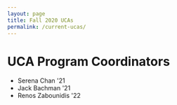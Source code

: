 ```yaml
---
layout: page
title: Fall 2020 UCAs
permalink: /current-ucas/
---
```

<script src="https://unpkg.com/vanilla-back-to-top@7.2.0/dist/vanilla-back-to-top.min.js"></script>
<script>addBackToTop({
  diameter: 56,
  backgroundColor: 'rgb(255, 82, 82)',
  textColor: '#fff'
})</script>

# UCA Program Coordinators 
- Serena Chan '21
- Jack Bachman '21 
- Renos Zabounidis '22

<!-- # UCAs
[100-level Courses](#100) | [200-level Courses](#200) | [300/400-level Courses](#300)

#### <a name="100"></a>100-level Courses
<table>
<colgroup>
    <col width="25%" />
    <col width="75%" />
</colgroup>
<thead>
    <tr class="header">
        <th>Class</th><th>UCAs</th>
    </tr>
</thead>
<tbody>
   <tr>
      <td rowspan="2">INFO 101</td>
      <td>Dvir Blander</td>
   </tr>
   <tr>
      <td>Steven Yean</td>
   </tr>
   <tr>
      <td rowspan="2">INFO 150</td>
      <td>Michaela Digan</td>
   </tr>
   <tr>
      <td>Lucy Cousins</td>
   </tr>
   <tr>
      <td rowspan="5">CS 105</td>
      <td>Lauren Kenyon</td>
   </tr>
   <tr>
      <td>Hadley Pope</td>
   </tr>
   <tr>
      <td>Dongwei Wu</td>
   </tr>
   <tr>
      <td>Vincent Pietropaolo</td>
   </tr>
   <tr>
      <td>Adam Viola</td>
   </tr>
   <tr>
      <td rowspan="2">CS 119</td>
      <td>Daria Garkavtseva</td>
   </tr>
   <tr>
      <td>Kash Somani</td>
   </tr>
   <tr>
      <td>CS 120</td>
      <td>Maggie Zhang</td>
   </tr>
   <tr>
      <td rowspan="15">CS 121</td>
      <td>Apurv Shah</td>
   </tr>
   <tr>
      <td>George Wei</td>
   </tr>
   <tr>
      <td>Joseph Bimansyah Jenie</td>
   </tr>
   <tr>
      <td>Cole Smith</td>
   </tr>
   <tr>
      <td>Dennis Yatsula</td>
   </tr>
   <tr>
      <td>Huy Hoang</td>
   </tr>
   <tr>
      <td>Maryam Mullenix</td>
   </tr>
   <tr>
      <td>Bryce Parkman</td>
   </tr>
   <tr>
      <td>Kyle Stevens</td>
   </tr>
   <tr>
      <td>Yuxin Liu</td>
   </tr>
   <tr>
      <td>Matthew Mill</td>
   </tr>
   <tr>
      <td>Tahseen Rahman</td>
   </tr>
   <tr>
      <td>Erica Zheng</td>
   </tr>
   <tr>
      <td>Michael Steranka</td>
   </tr>
   <tr>
      <td>Saicharan Dadireddy</td>
   </tr>
   <tr>
      <td rowspan="10">CS 186</td>
      <td>Veronica Gusev</td>
   </tr>
   <tr>
      <td>Elias Rotondo</td>
   </tr>
   <tr>
      <td>Kenneth Wright</td>
   </tr>
   <tr>
      <td>Gabrielle Newman</td>
   </tr>
   <tr>
      <td>Jonathan Julien</td>
   </tr>
   <tr>
      <td>Christine Morin</td>
   </tr>
   <tr>
      <td>Ruoyi Wu</td>
   </tr>
   <tr>
      <td>Owen Carpenter</td>
   </tr>
   <tr>
      <td>Keerthan Ekbote</td>
   </tr>
   <tr>
      <td>Ashwin Suresh</td>
   </tr>
   <tr>
      <td rowspan="9">CS 187</td>
      <td>Nathaniel Lombardi</td>
   </tr>
   <tr>
      <td>Brian Dang</td>
   </tr>
   <tr>
      <td>Simon Andrews</td>
   </tr>
   <tr>
      <td>Akash Munjial</td>
   </tr>
   <tr>
      <td>Bao Nguyen</td>
   </tr>
   <tr>
      <td>Jeffrey Shao</td>
   </tr>
   <tr>
      <td>Jinghong Hu</td>
   </tr>
   <tr>
      <td>Hannah Lerner</td>
   </tr>
   <tr>
      <td>Nischal Dave</td>
   </tr>
   </tbody>
</table>

#### <a name="200"></a>200-level Courses
<table>
<colgroup>
    <col width="25%" />
    <col width="75%" />
</colgroup>
<thead>
    <tr class="header">
        <th>Class</th><th>UCAs</th>
    </tr>
</thead>
<tbody>
    <tr>
      <td rowspan="8">CS 220</td>
      <td>Rushiv Arora</td>
   </tr>
   <tr>
      <td>Shruti Shelke</td>
   </tr>
   <tr>
      <td>Jinchao Yang</td>
   </tr>
   <tr>
      <td>John Bachman</td>
   </tr>
   <tr>
      <td>Tessa Patapoutian</td>
   </tr>
   <tr>
      <td>Lakshay Arora</td>
   </tr>
   <tr>
      <td>Andrew Jones</td>
   </tr>
   <tr>
      <td>Eli Bildman</td>
   </tr>
   <tr>
      <td rowspan="12">CS 230</td>
      <td>Amish Mathews</td>
   </tr>
   <tr>
      <td>Henry Cheung</td>
   </tr>
   <tr>
      <td>Jack McDonough</td>
   </tr>
   <tr>
      <td>Manan Patel</td>
   </tr>
   <tr>
      <td>Cody Richter</td>
   </tr>
   <tr>
      <td>Joshua Vasilevsky</td>
   </tr>
   <tr>
      <td>Jacob Goldman</td>
   </tr>
   <tr>
      <td>Jingshu Meng</td>
   </tr>
   <tr>
      <td>Evan Risas</td>
   </tr>
   <tr>
      <td>Ruben Basnet</td>
   </tr>
   <tr>
      <td>Yi Wei</td>
   </tr>
   <tr>
      <td>William Zhang</td>
   </tr>
   <tr>
      <td rowspan="10">CS 240</td>
      <td>Luke Yeh</td>
   </tr>
   <tr>
      <td>Jinhong Gan</td>
   </tr>
   <tr>
      <td>Raj Patel</td>
   </tr>
   <tr>
      <td>Salaheddin Alzu'bi</td>
   </tr>
   <tr>
      <td>Collin Giguere</td>
   </tr>
   <tr>
      <td>Long Le</td>
   </tr>
   <tr>
      <td>Qisen Luan</td>
   </tr>
   <tr>
      <td>Xinyu Zhao</td>
   </tr>
   <tr>
      <td>Haoqin Liang</td>
   </tr>
   <tr>
      <td>Hieu Phan</td>
   </tr>
   <tr>
      <td rowspan="10">CS 250</td>
      <td>Steven Qiu</td>
   </tr>
   <tr>
      <td>Shane Parr</td>
   </tr>
   <tr>
      <td>Zhong Tang</td>
   </tr>
   <tr>
      <td>Matthew Gregory</td>
   </tr>
   <tr>
      <td>Agam Sandhu</td>
   </tr>
   <tr>
      <td>Patrick Lei</td>
   </tr>
   <tr>
      <td>Ryan Lee</td>
   </tr>
   <tr>
      <td>Adam Rivelli</td>
   </tr>
   <tr>
      <td>Janja Kovacevic</td>
   </tr>
   <tr>
      <td>Renos Zabounidis</td>
   </tr>
   <tr>
      <td rowspan="4">CICS 290M</td>
      <td>Yannis Lam</td>
   </tr>
   <tr>
      <td>Michael Pruyn</td>
   </tr>
   <tr>
      <td>Garrett Martin</td>
   </tr>
   <tr>
      <td>Matthew Oslan</td>
   </tr>
   </tbody>
</table>

#### <a name="300"></a>300/400-level Courses
<table>
<colgroup>
    <col width="25%" />
    <col width="75%" />
</colgroup>
<thead>
    <tr class="header">
        <th>Class</th><th>UCAs</th>
    </tr>
</thead>
<tbody>
   <tr>
      <td rowspan="2">CS 305</td>
      <td>Olivia Higgins</td>
   </tr>
   <tr>
      <td>Alexander Vukovic</td>
   </tr>
   <tr>
      <td rowspan="9">CS 311</td>
      <td>Matthew Pearce</td>
   </tr>
   <tr>
      <td>Oscar Frasier</td>
   </tr>
   <tr>
      <td>Mark Dow</td>
   </tr>
   <tr>
      <td>Iris Li</td>
   </tr>
   <tr>
      <td>Steven Tran</td>
   </tr>
   <tr>
      <td>Harry Hu</td>
   </tr>
   <tr>
      <td>Varun Iyer</td>
   </tr>
   <tr>
      <td>Jordan Sheffield</td>
   </tr>
   <tr>
      <td>Andrew Wang</td>
   </tr>
   <tr>
      <td rowspan="9">CS 326</td>
      <td>Annabel Schneider</td>
   </tr>
   <tr>
      <td>Parth Nagraj</td>
   </tr>
   <tr>
      <td>Tahseen Rahman</td>
   </tr>
   <tr>
      <td>Arushi Ahmed</td>
   </tr>
   <tr>
      <td>Chen Xie</td>
   </tr>
   <tr>
      <td>Christopher Doan</td>
   </tr>
   <tr>
      <td>Andrew Lussier</td>
   </tr>
   <tr>
      <td>Ishan Khatri</td>
   </tr>
   <tr>
      <td>Mark Disler</td>
   </tr>
   <tr>
      <td rowspan="4">CS 345</td>
      <td>Qian Wen Hu</td>
   </tr>
   <tr>
      <td>Declan Gray-Mullen</td>
   </tr>
   <tr>
      <td>Nishad Ranade</td>
   </tr>
   <tr>
      <td>Pranay Chowdhary</td>
   </tr>
   <tr>
      <td rowspan="8">CS 377</td>
      <td>Lillian Grassin-Drake</td>
   </tr>
   <tr>
      <td>Thomas Blessing</td>
   </tr>
   <tr>
      <td>Huiyuan Wu</td>
   </tr>
   <tr>
      <td>Gwyneth Thomas</td>
   </tr>
   <tr>
      <td>Shirui Cao</td>
   </tr>
   <tr>
      <td>Ryan McCarthy</td>
   </tr>
   <tr>
      <td>Sidharth Reji Kumar</td>
   </tr>
   <tr>
      <td>Matthew Malone</td>
   </tr>
   <tr>
      <td rowspan="4">CS 383</td>
      <td>Thikkvar Mahendran</td>
   </tr>
   <tr>
      <td>Aparimit Chandra</td>
   </tr>
   <tr>
      <td>Harshul Shukla</td>
   </tr>
   <tr>
      <td>Swan Htet Aung</td>
   </tr>
   <tr>
      <td rowspan="2">CS 397A</td>
      <td>Aaron Terentiev</td>
   </tr>
   <tr>
      <td>Matthew Rossman</td>
   </tr>
   <tr>
      <td>CS 453</td>
      <td>Garrison Qian</td>
   </tr>
   <tr>
      <td>CS 460</td>
      <td>James Woglom</td>
   </tr>
   </tbody>
</table> -->